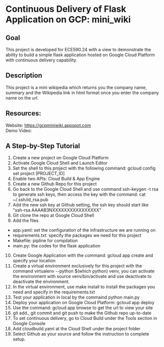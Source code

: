 # Continuous Delivery of Flask Application on GCP: mini_wiki

## Goal
This project is developed for ECE590.24 with a view to demonstrate the ability to build a simple flask application hosted on Google Cloud Platform with continuous delivery capability.

## Description
This project is a mini wikipedia which returns you the company name, summary and the Wikipedia link in html format once you enter the company name on the url.


## Resources:
Website: https://gcpminiwiki.appspot.com
<br>Demo Video: 

## A Step-by-Step Tutorial
1. Create a new project on Google Cloud Platform
2. Activate Google Cloud Shell and Launch Editor
3. Set the shell to this project with the following command: gcloud config set project [PROJECT_ID]
4. Enable two APIs: Cloud Build & App Engine
5. Create a new Github Repo for this project
6. Go back to the Google Cloud Shell and use command ssh-keygen -t rsa to generate ssh keys, then access the key with the command: cat ~/.ssh/id_rsa.pub
7. Add the new ssh key at Github setting, the ssh key should start like "ssh-rsa AAAAB3NXXXXXXXXXXXXXXXX"
8. Git clone the repo at Google Cloud Shell
9. Add the files
- app.yaml: set the configuration of the infrastructure we are running on
- requirements.txt: specify the packages we need for this project
- Makefile: pipline for compilation
- main.py: the codes for the flask application
10. Create Google Application with the command: gcloud app create and specify your location
11. Create a virtual environment exclusively for this project with the command virtualenv --python $(which python) venv, you can activate the environment with source venv/bin/activate and use deactivate to deactivate the environment.
12. In the virtual environment, use make install to install the packages you need and specify in the requirements.txt
13. Test your application in local by the commaind python main.py
14. Deploy your application on Google Cloud Platform: gcloud app deploy
15. Use the command: gcloud app browse to get the url to view your site
16. git add., git commit and git push to make the Github repo up-to-date
17. To set continuous delivery, go to Cloud Build under the Tools section in Google Console
18. Add cloudbuild.yaml at the Cloud Shell under the project folder
19. Select Github as your source and follow the instruction to complete setup.
